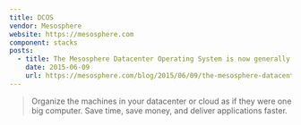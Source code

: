 ```yaml
---
title: DCOS
vendor: Mesosphere
website: https://mesosphere.com
component: stacks
posts:
  - title: The Mesosphere Datacenter Operating System is now generally available
    date: 2015-06-09
    url: https://mesosphere.com/blog/2015/06/09/the-mesosphere-datacenter-operating-system-is-now-generally-available/
---
```

> Organize the machines in your datacenter or cloud as if they were one big computer. Save time, save money, and deliver applications faster.
